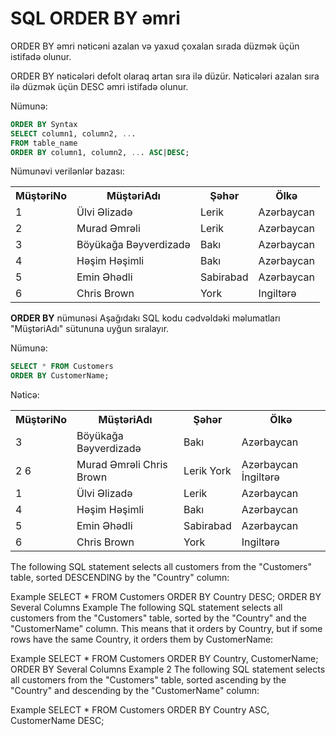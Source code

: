 # SQL ORDER BY əmri
ORDER BY əmri nəticəni azalan və yaxud çoxalan sırada düzmək üçün istifadə olunur. 

ORDER BY nəticələri defolt olaraq artan sıra ilə düzür. Nəticələri azalan sıra ilə düzmək üçün DESC əmri istifadə olunur. 

Nümunə:

```sql
ORDER BY Syntax
SELECT column1, column2, ...
FROM table_name
ORDER BY column1, column2, ... ASC|DESC;
```

Nümunəvi verilənlər bazası:

<table>
<tr>
<th>MüştəriNo</th>
<th>MüştəriAdı</th>
<th>Şəhər</th>
<th>Ölkə</th>
</tr>
<tr>
<td>1</td>
<td>Ülvi Əlizadə</td>
<td>Lerik</td>
<td>Azərbaycan</td>
</tr>
<tr>
<td>2</td>
<td>Murad Əmrəli</td>
<td>Lerik</td>
<td>Azərbaycan</td>
</tr>
<tr>
<td>3</td>
<td>Böyükağa Bəyverdizadə</td>
<td>Bakı</td>
<td>Azərbaycan</td>
</tr>
<tr>
<td>4</td>
<td>Həşim Həşimli</td>
<td>Bakı</td>
<td>Azərbaycan</td>
</tr>
<tr>
<td>5</td>
<td>Emin Əhədli</td>
<td>Sabirabad</td>
<td>Azərbaycan</td>
</tr>
<tr>
<td>6</td>
<td>Chris Brown</td>
<td>York</td>
<td>Ingiltərə</td>
</tr>
</table>

<b>ORDER BY</b> nümunəsi
Aşağıdakı SQL kodu cədvəldəki məlumatları "MüştəriAdı" sütununa uyğun sıralayır. 

Nümunə:

```sql
SELECT * FROM Customers
ORDER BY CustomerName;
```

Nəticə:
<table>
<tr>
<th>MüştəriNo</th>
<th>MüştəriAdı</th>
<th>Şəhər</th>
<th>Ölkə</th>
</tr>
<tr>
<td>3</td>
<td>Böyükağa Bəyverdizadə</td>
<td>Bakı</td>
<td>Azərbaycan</td>
</tr>
<tr>
<td>2 6</td>
<td>Murad Əmrəli Chris Brown</td>
<td>Lerik York</td>
<td>Azərbaycan İngiltərə</td>
</tr>
<tr>
<td>1</td>
<td>Ülvi Əlizadə</td>
<td>Lerik</td>
<td>Azərbaycan</td>
</tr>
<tr>
<td>4</td>
<td>Həşim Həşimli</td>
<td>Bakı</td>
<td>Azərbaycan</td>
</tr>
<tr>
<td>5</td>
<td>Emin Əhədli</td>
<td>Sabirabad</td>
<td>Azərbaycan</td>
</tr>
<tr>
<td>6</td>
<td>Chris Brown</td>
<td>York</td>
<td>Ingiltərə</td>
</tr>
</table>

The following SQL statement selects all customers from the "Customers" table, sorted DESCENDING by the "Country" column:

Example
SELECT * FROM Customers
ORDER BY Country DESC;
ORDER BY Several Columns Example
The following SQL statement selects all customers from the "Customers" table, sorted by the "Country" and the "CustomerName" column. This means that it orders by Country, but if some rows have the same Country, it orders them by CustomerName:

Example
SELECT * FROM Customers
ORDER BY Country, CustomerName;
ORDER BY Several Columns Example 2
The following SQL statement selects all customers from the "Customers" table, sorted ascending by the "Country" and descending by the "CustomerName" column:

Example
SELECT * FROM Customers
ORDER BY Country ASC, CustomerName DESC;
